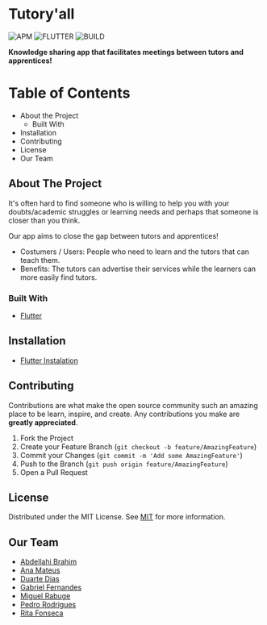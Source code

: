 # Tutory'all
![APM](https://img.shields.io/apm/l/vim-mode)
![FLUTTER](https://img.shields.io/badge/flutter-v1.22-green)
![BUILD](https://img.shields.io/badge/build-passing-green)


**Knowledge sharing app that facilitates meetings between tutors and apprentices!**

# Table of Contents
* About the Project
  * Built With
* Installation
* Contributing
* License
* Our Team


## About The Project

It's often hard to find someone who is willing to help you with your doubts/academic struggles
or learning needs and perhaps that someone is closer than you think.

Our app aims to close the gap between tutors and apprentices!

* Costumers / Users:  People who need to learn and the tutors that can teach them.
* Benefits: The tutors can advertise their services while the learners can more easily find tutors.

### Built With

- [Flutter](https://flutter.dev/?gclid=CjwKCAjwlbr8BRA0EiwAnt4MTiSxWyIWeBEPpdzdW--yMy6iSjlMLKFMs-EagAhaxQ6Z36SD5it9nRoCi9IQAvD_BwE&gclsrc=aw.ds)


## Installation
- [Flutter Instalation](https://flutter.dev/docs/get-started/install)

## Contributing
Contributions are what make the open source community such an amazing place to be learn, inspire, and create. Any contributions you make are **greatly appreciated**.

1. Fork the Project
2. Create your Feature Branch (`git checkout -b feature/AmazingFeature`)
3. Commit your Changes (`git commit -m 'Add some AmazingFeature'`)
4. Push to the Branch (`git push origin feature/AmazingFeature`)
5. Open a Pull Request


## License

Distributed under the MIT License. See [MIT](https://choosealicense.com/licenses/mit/) for more information.

## Our Team

- [Abdellahi Brahim](https://github.com/nobody190)
- [Ana Mateus](https://github.com/anamateus)
- [Duarte Dias](https://github.com/TLDart)
- [Gabriel Fernandes](https://github.com/gabrielmendesfernandes)
- [Miguel Rabuge](https://github.com/MikeLrUC)
- [Pedro Rodrigues](https://github.com/pedromig)
- [Rita Fonseca](https://github.com/TocaFonseca)





